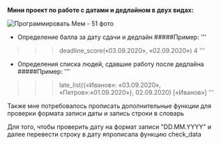 __Мини проект по работе с датами и дедлайном в двух видах:__


![Программировать Мем - 51 фото](https://www.funnyart.club/uploads/posts/2022-12/1672086756_www-funnyart-club-p-aitishnik-prikol-shutki-38.jpg)


* Определение балла за дату сдачи и дедлайн
#####Пример:
'''
>>>deadline_score(«03.09.2020», «02.09.2020»)
4
'''

* Определения списка людей, сдавшие работу после дедлайна
#####Пример:
'''
>>>late_list({«Иванов»: «03.09.2020», «Петров»:«01.09.2020»}, 02.09.2020)
[«Иванов»]
'''

Также мне потребовалось прописать дополнительные функции для проверки формата записи даты и запись строки в словарь


Для того, чтобы проверить дату на формат записи "DD.MM.YYYY" и далее перевести строку в дату
япрописала функцию check_data

